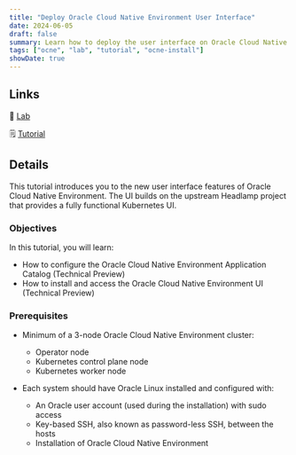 ```yaml
---
title: "Deploy Oracle Cloud Native Environment User Interface"
date: 2024-06-05
draft: false
summary: Learn how to deploy the user interface on Oracle Cloud Native Environment."
tags: ["ocne", "lab", "tutorial", "ocne-install"]
showDate: true
---
```


## Links

:crescent_moon: [Lab](https://luna.oracle.com/lab/ba62a6e2-c1aa-4d39-9836-eeb49a64a56e)

:spiral_notepad: [Tutorial](https://docs.oracle.com/en/learn/ocne-ui)

## Details

This tutorial introduces you to the new user interface features of Oracle Cloud Native Environment. The UI builds on the upstream Headlamp project that provides a fully functional Kubernetes UI.

### Objectives

In this tutorial, you will learn:

   - How to configure the Oracle Cloud Native Environment Application Catalog (Technical Preview)
   - How to install and access the Oracle Cloud Native Environment UI (Technical Preview)

### Prerequisites

- Minimum of a 3-node Oracle Cloud Native Environment cluster:

   - Operator node
   - Kubernetes control plane node
   - Kubernetes worker node

- Each system should have Oracle Linux installed and configured with:

   - An Oracle user account (used during the installation) with sudo access
   - Key-based SSH, also known as password-less SSH, between the hosts
   - Installation of Oracle Cloud Native Environment
